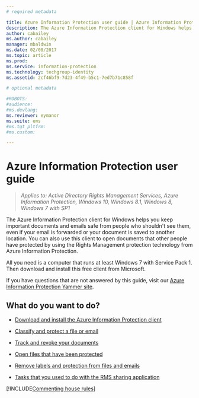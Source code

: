 ```yaml
---
# required metadata

title: Azure Information Protection user guide | Azure Information Protection
description: The Azure Information Protection client for Windows helps you keep important documents and emails safe from people who shouldn't see them, even if your email is forwarded or your document is saved to another location. 
author: cabailey
ms.author: cabailey
manager: mbaldwin
ms.date: 02/08/2017
ms.topic: article
ms.prod:
ms.service: information-protection
ms.technology: techgroup-identity
ms.assetid: 2cf46bf9-7d23-4f49-b5c1-7ed7b71c858f

# optional metadata

#ROBOTS:
#audience:
#ms.devlang:
ms.reviewer: eymanor
ms.suite: ems
#ms.tgt_pltfrm:
#ms.custom:

---
```


# Azure Information Protection user guide

>*Applies to: Active Directory Rights Management Services, Azure Information Protection, Windows 10, Windows 8.1, Windows 8, Windows 7 with SP1*

The Azure Information Protection client for Windows helps you keep important documents and emails safe from people who shouldn't see them, even if your email is forwarded or your document is saved to another location. You can also use this client to open documents that other people have protected by using the Rights Management protection technology from Azure Information Protection.

All you need is a computer that runs at least Windows 7 with Service Pack 1. Then download and install this free client from Microsoft.

If you have questions that are not answered by this guide, visit our [Azure Information Protection Yammer site](https://www.yammer.com/AskIPTeam). 

## What do you want to do?

- [Download and install the Azure Information Protection client](install-client-app.md)

- [Classify and protect a file or email](client-classify-protect.md)

- [Track and revoke your documents](client-track-revoke.md)

- [Open files that have been protected](client-view-use-files.md)

- [Remove labels and protection from files and emails](client-remove-label-protection.md)

- [Tasks that you used to do with the RMS sharing application](upgrade-client-app.md)

[!INCLUDE[Commenting house rules](../includes/houserules.md)]